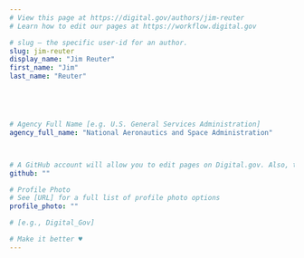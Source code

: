 ```yaml
---
# View this page at https://digital.gov/authors/jim-reuter
# Learn how to edit our pages at https://workflow.digital.gov

# slug — the specific user-id for an author.
slug: jim-reuter
display_name: "Jim Reuter"
first_name: "Jim"
last_name: "Reuter"





# Agency Full Name [e.g. U.S. General Services Administration]
agency_full_name: "National Aeronautics and Space Administration"



# A GitHub account will allow you to edit pages on Digital.gov. Also, the image used in your GitHub account can be used to populate your digital.gov profile photo. Learn more about getting a Github account at [URL]
github: ""

# Profile Photo
# See [URL] for a full list of profile photo options
profile_photo: ""

# [e.g., Digital_Gov]

# Make it better ♥
---
```

